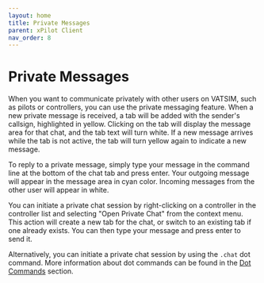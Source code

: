 ```yaml
---
layout: home
title: Private Messages
parent: xPilot Client
nav_order: 8
---
```


# Private Messages
When you want to communicate privately with other users on VATSIM, such as pilots or controllers, you can use the private messaging feature. When a new private message is received, a tab will be added with the sender's callsign, highlighted in yellow. Clicking on the tab will display the message area for that chat, and the tab text will turn white. If a new message arrives while the tab is not active, the tab will turn yellow again to indicate a new message.

To reply to a private message, simply type your message in the command line at the bottom of the chat tab and press enter. Your outgoing message will appear in the message area in cyan color. Incoming messages from the other user will appear in white.

You can initiate a private chat session by right-clicking on a controller in the controller list and selecting "Open Private Chat" from the context menu. This action will create a new tab for the chat, or switch to an existing tab if one already exists. You can then type your message and press enter to send it.

Alternatively, you can initiate a private chat session by using the `.chat` dot command. More information about dot commands can be found in the [Dot Commands](/docs/client/dot-commands.html) section.